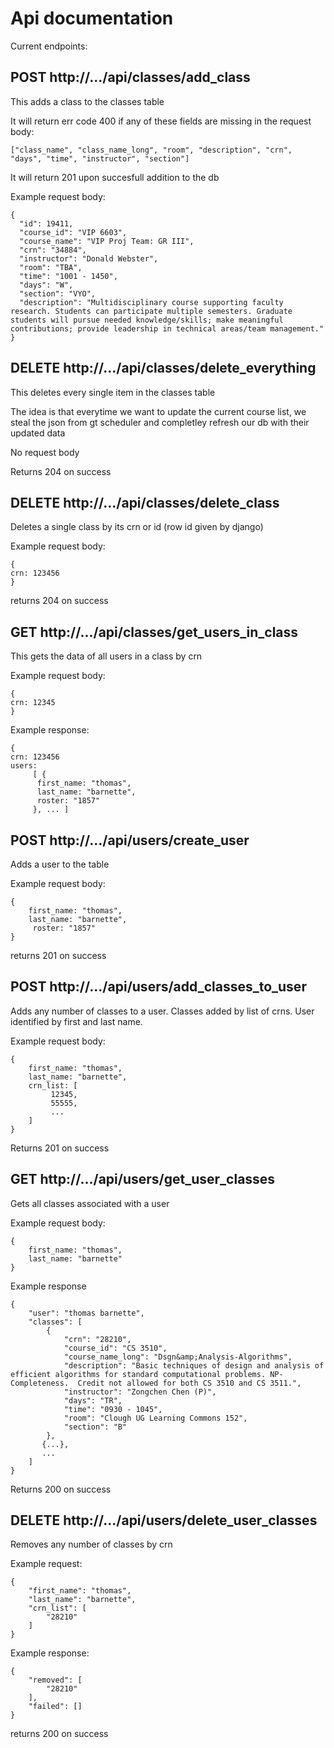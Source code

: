 # Api documentation
Current endpoints:

## POST http://.../api/classes/add_class
This adds a class to the classes table

It will return err code 400 if any of these fields are missing in the request body:

``` ["class_name", "class_name_long", "room", "description", "crn", "days", "time", "instructor", "section"] ```

It will return 201 upon succesfull addition to the db

Example request body:
```
{
  "id": 19411,
  "course_id": "VIP 6603",
  "course_name": "VIP Proj Team: GR III",
  "crn": "34884",
  "instructor": "Donald Webster",
  "room": "TBA",
  "time": "1001 - 1450",
  "days": "W",
  "section": "VYO",
  "description": "Multidisciplinary course supporting faculty research. Students can participate multiple semesters. Graduate students will pursue needed knowledge/skills; make meaningful contributions; provide leadership in technical areas/team management."
}
```


## DELETE http://.../api/classes/delete_everything
This deletes every single item in the classes table

The idea is that everytime we want to update the current course list, we steal the json from gt scheduler and completley refresh our db with their updated data

No request body

Returns 204 on success

## DELETE http://.../api/classes/delete_class
Deletes a single class by its crn or id (row id given by django)

Example request body: 
```
{
crn: 123456
}
```
returns 204 on success

## GET http://.../api/classes/get_users_in_class
This gets the data of all users in a class by crn

Example request body: 
```
{
crn: 12345
}
```
Example response:
```
{
crn: 123456
users:
     [ {
      first_name: "thomas",
      last_name: "barnette",
      roster: "1857"
     }, ... ]
```

## POST http://.../api/users/create_user
Adds a user to the table

Example request body: 
```
{
    first_name: "thomas",
    last_name: "barnette",
     roster: "1857"
}
```
returns 201 on success

## POST http://.../api/users/add_classes_to_user
Adds any number of classes to a user. Classes added by list of crns. User identified by first and last name.

Example request body: 
```
{
    first_name: "thomas",
    last_name: "barnette",
    crn_list: [
         12345,
         55555,
         ...
    ]
}
```
Returns 201 on success

## GET http://.../api/users/get_user_classes
Gets all classes associated with a user

Example request body: 
```
{
    first_name: "thomas",
    last_name: "barnette"
}
```

Example response
```
{
    "user": "thomas barnette",
    "classes": [
        {
            "crn": "28210",
            "course_id": "CS 3510",
            "course_name_long": "Dsgn&amp;Analysis-Algorithms",
            "description": "Basic techniques of design and analysis of efficient algorithms for standard computational problems. NP-Completeness.  Credit not allowed for both CS 3510 and CS 3511.",
            "instructor": "Zongchen Chen (P)",
            "days": "TR",
            "time": "0930 - 1045",
            "room": "Clough UG Learning Commons 152",
            "section": "B"
        },
       {...},
       ...
    ]
}
```
Returns 200 on success

## DELETE http://.../api/users/delete_user_classes
Removes any number of classes by crn

Example request:
```
{
    "first_name": "thomas",
    "last_name": "barnette",
    "crn_list": [
        "28210"
    ]
}
```

Example response:
```
{
    "removed": [
        "28210"
    ],
    "failed": []
}
```
returns 200 on success


